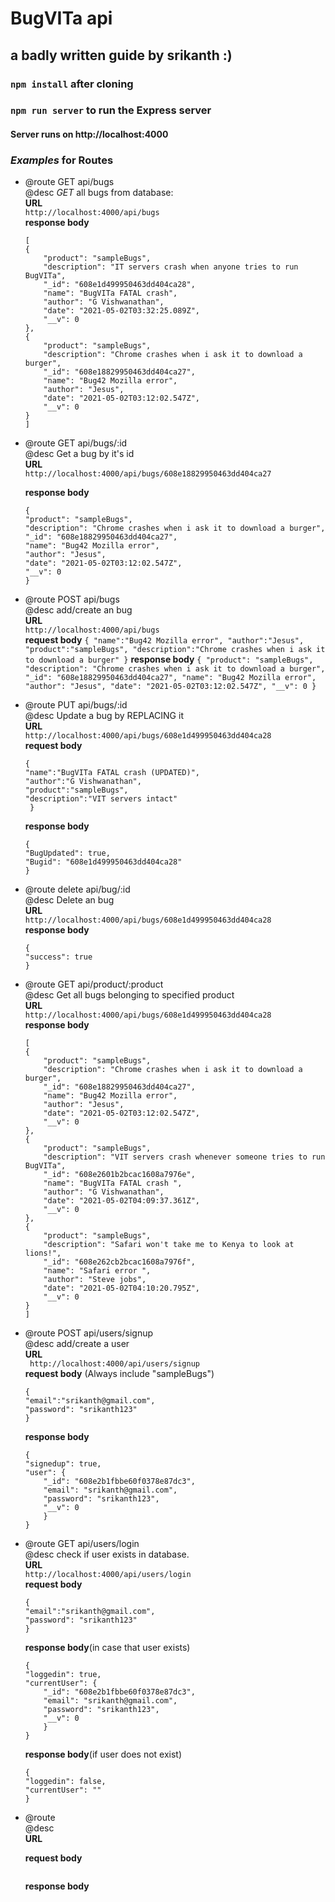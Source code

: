 # BugVITa api

## a badly written guide by srikanth :)

### `npm install` after cloning

### `npm run server` to run the Express server

#### Server runs on http://localhost:4000

### _Examples_ for Routes

- @route GET api/bugs <br>
  @desc _GET_ all bugs from database:<br>
  **URL**<br>
  `http://localhost:4000/api/bugs`<br>
  **response body**
  ```
  [
  {
      "product": "sampleBugs",
      "description": "IT servers crash when anyone tries to run BugVITa",
      "_id": "608e1d499950463dd404ca28",
      "name": "BugVITa FATAL crash",
      "author": "G Vishwanathan",
      "date": "2021-05-02T03:32:25.089Z",
      "__v": 0
  },
  {
      "product": "sampleBugs",
      "description": "Chrome crashes when i ask it to download a burger",
      "_id": "608e18829950463dd404ca27",
      "name": "Bug42 Mozilla error",
      "author": "Jesus",
      "date": "2021-05-02T03:12:02.547Z",
      "__v": 0
  }
  ]
  ```
- @route GET api/bugs/:id<br>
  @desc Get a bug by it's id<br>
  **URL**<br>
  `http://localhost:4000/api/bugs/608e18829950463dd404ca27`<br>

  **response body**

  ```
  {
  "product": "sampleBugs",
  "description": "Chrome crashes when i ask it to download a burger",
  "_id": "608e18829950463dd404ca27",
  "name": "Bug42 Mozilla error",
  "author": "Jesus",
  "date": "2021-05-02T03:12:02.547Z",
  "__v": 0
  }
  ```

- @route POST api/bugs<br>
  @desc add/create an bug<br>
  **URL**<br>
  `http://localhost:4000/api/bugs`<br>
  **request body**
  ` { "name":"Bug42 Mozilla error", "author":"Jesus", "product":"sampleBugs", "description":"Chrome crashes when i ask it to download a burger" } `
  **response body**
  ` { "product": "sampleBugs", "description": "Chrome crashes when i ask it to download a burger", "_id": "608e18829950463dd404ca27", "name": "Bug42 Mozilla error", "author": "Jesus", "date": "2021-05-02T03:12:02.547Z", "__v": 0 } `
- @route PUT api/bugs/:id<br>
  @desc Update a bug by REPLACING it<br>
  **URL**<br>
  `http://localhost:4000/api/bugs/608e1d499950463dd404ca28`<br>
  **request body**
  ```
  {
  "name":"BugVITa FATAL crash (UPDATED)",
  "author":"G Vishwanathan",
  "product":"sampleBugs",
  "description":"VIT servers intact"
   }
  ```
  **response body**
  ```
  {
  "BugUpdated": true,
  "Bugid": "608e1d499950463dd404ca28"
  }
  ```
- @route delete api/bug/:id<br>
  @desc Delete an bug<br>
  **URL**<br>
  `http://localhost:4000/api/bugs/608e1d499950463dd404ca28`<br>
  **response body**
  ```
  {
  "success": true
  }
  ```
- @route GET api/product/:product<br>
  @desc Get all bugs belonging to specified product<br>
  **URL**<br>
  `http://localhost:4000/api/bugs/608e1d499950463dd404ca28`<br>
  **response body**
  ```
  [
  {
      "product": "sampleBugs",
      "description": "Chrome crashes when i ask it to download a burger",
      "_id": "608e18829950463dd404ca27",
      "name": "Bug42 Mozilla error",
      "author": "Jesus",
      "date": "2021-05-02T03:12:02.547Z",
      "__v": 0
  },
  {
      "product": "sampleBugs",
      "description": "VIT servers crash whenever someone tries to run BugVITa",
      "_id": "608e2601b2bcac1608a7976e",
      "name": "BugVITa FATAL crash ",
      "author": "G Vishwanathan",
      "date": "2021-05-02T04:09:37.361Z",
      "__v": 0
  },
  {
      "product": "sampleBugs",
      "description": "Safari won't take me to Kenya to look at lions!",
      "_id": "608e262cb2bcac1608a7976f",
      "name": "Safari error ",
      "author": "Steve jobs",
      "date": "2021-05-02T04:10:20.795Z",
      "__v": 0
  }
  ]
  ```
- @route POST api/users/signup<br>
  @desc add/create a user<br>
  **URL**<br>
  ` http://localhost:4000/api/users/signup`<br>
  **request body** (Always include "sampleBugs")

  ```
  {
  "email":"srikanth@gmail.com",
  "password": "srikanth123"
  }
  ```

  **response body**

  ```
  {
  "signedup": true,
  "user": {
      "_id": "608e2b1fbbe60f0378e87dc3",
      "email": "srikanth@gmail.com",
      "password": "srikanth123",
      "__v": 0
      }
  }
  ```

- @route GET api/users/login<br>
  @desc check if user exists in database.<br>
  **URL**<br>
  `http://localhost:4000/api/users/login `<br>
  **request body**
  ```
  {
  "email":"srikanth@gmail.com",
  "password": "srikanth123"
  }
  ```
  **response body**(in case that user exists)
  ```
  {
  "loggedin": true,
  "currentUser": {
      "_id": "608e2b1fbbe60f0378e87dc3",
      "email": "srikanth@gmail.com",
      "password": "srikanth123",
      "__v": 0
      }
  }
  ```
  **response body**(if user does not exist)
  ```
  {
  "loggedin": false,
  "currentUser": ""
  }
  ```
- @route <br>
  @desc<br>
  **URL**<br>
  ` `<br>
  **request body**
  ```

  ```
  **response body**
  ```

  ```
